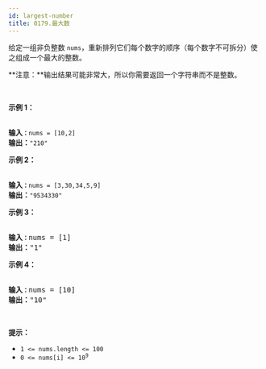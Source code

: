 ```yaml
---
id: largest-number
title: 0179.最大数
---
```

给定一组非负整数 <code>nums</code>，重新排列它们每个数字的顺序（每个数字不可拆分）使之组成一个最大的整数。

**注意：**输出结果可能非常大，所以你需要返回一个字符串而不是整数。

 

**示例 1：**


<pre><br/><strong>输入<code>：</code></strong><code>nums = [10,2]</code><br/><strong>输出：</strong><code>&#34;210&#34;</code></pre>

**示例 2：**


<pre><br/><strong>输入<code>：</code></strong><code>nums = [3,30,34,5,9]</code><br/><strong>输出：</strong><code>&#34;9534330&#34;</code><br/></pre>

**示例 3：**


<pre><br/><strong>输入<code>：</code></strong>nums = [1]<br/><strong>输出：</strong>&#34;1&#34;<br/></pre>

**示例 4：**


<pre><br/><strong>输入<code>：</code></strong>nums = [10]<br/><strong>输出：</strong>&#34;10&#34;<br/></pre>

 

**提示：**


- <code>1 &lt;= nums.length &lt;= 100</code>
- <code>0 &lt;= nums[i] &lt;= 10<sup>9</sup></code>
